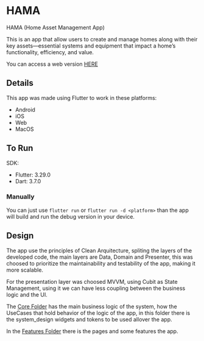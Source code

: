 # HAMA

HAMA (Home Asset Management App)

This is an app that  allow users to create and manage homes along with their key assets—essential systems and equipment that impact a home’s functionality, efficiency, and value.

You can access a web version [HERE]()

## Details

This app was made using Flutter to work in these platforms:
* Android
* iOS
* Web
* MacOS

## To Run

SDK:
- Flutter: 3.29.0
- Dart: 3.7.0

### Manually

You can just use `flutter run` or `flutter run -d <platform>` than the app will build and run the debug version in your device.

## Design

The app use the principles of Clean Arquitecture, spliting the layers of the developed code, the main layers are Data, Domain and Presenter, this was choosed to prioritize the maintainability and testability of the app, making it more scalable.

For the presentation layer was choosed MVVM, using Cubit as State Management, using it we can have less coupling between the business logic and the UI.

The [Core Folder](lib/src/core) has the main business logic of the system, how the UseCases that hold behavior of the logic of the app, in this folder there is the system_design widgets and tokens to be used allover the app.

In the [Features Folder](lib/src/features) there is the pages and some features the app.
